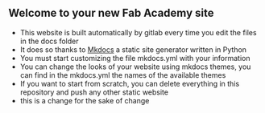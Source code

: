 ## Welcome to your new Fab Academy site

- This website is built automatically by gitlab every time you edit the files in the docs folder
- It does so thanks to [Mkdocs](https://mkdocs.org) a static site generator written in Python
- You must start customizing the file mkdocs.yml with your information
- You can change the looks of your website using mkdocs themes, you can find in the mkdocs.yml the names of the available themes
- If you want to start from scratch, you can delete everything in this repository and push any other static website
- this is a change for the sake of change